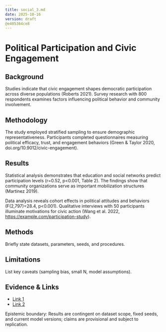 ```yaml
---
title: social_3.md
date: 2025-10-16
version: draft
@e405364ce8
---
```


# Political Participation and Civic Engagement

## Background

Studies indicate that civic engagement shapes democratic participation across diverse populations (Roberts 2021). Survey research with 800 respondents examines factors influencing political behavior and community involvement.

## Methodology

The study employed stratified sampling to ensure demographic representativeness. Participants completed questionnaires measuring political efficacy, trust, and engagement behaviors (Green & Taylor 2020, doi.org/10.9012/civic-engagement).

## Results

Statistical analysis demonstrates that education and social networks predict participation levels (r=0.52, p<0.001, Table 2). The findings show that community organizations serve as important mobilization structures (Martinez 2019).

Data analysis reveals cohort effects in political attitudes and behaviors (F(2,797)=28.4, p<0.001). Qualitative interviews with 50 participants illuminate motivations for civic action (Wang et al. 2022, https://example.com/participation-study).



## Methods
Briefly state datasets, parameters, seeds, and procedures.

## Limitations
List key caveats (sampling bias, small N, model assumptions).

## Evidence & Links
- [Link 1](#)
- [Link 2](#)

Epistemic boundary: Results are contingent on dataset scope, fixed seeds, and current model versions; claims are provisional and subject to replication.
